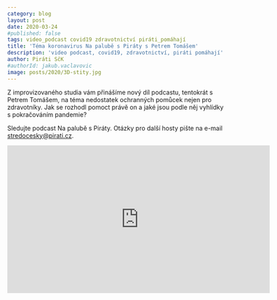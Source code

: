 ```yaml
---
category: blog
layout: post
date: 2020-03-24
#published: false
tags: video_podcast covid19 zdravotnictví piráti_pomáhají
title: 'Téma koronavirus Na palubě s Piráty s Petrem Tomášem'
description: 'video podcast, covid19, zdravotnictví, piráti pomáhají'
author: Piráti SčK
#authorId: jakub.vaclavovic
image: posts/2020/3D-stity.jpg
---
```


Z improvizovaného studia vám přinášíme nový díl podcastu, tentokrát s Petrem Tomášem, na téma nedostatek ochranných pomůcek nejen pro zdravotníky. Jak se rozhodl pomoct právě on a jaké jsou podle něj vyhlídky s pokračováním pandemie? 

Sledujte podcast Na palubě s Piráty. Otázky pro další hosty pište na e-mail stredocesky@pirati.cz.

<iframe width="600" height="338" src="https://www.youtube.com/embed/g1XscyFpS6g" frameborder="0" allow="accelerometer; autoplay; encrypted-media; gyroscope; picture-in-picture" allowfullscreen></iframe>
